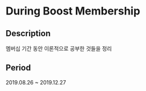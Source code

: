 # During Boost Membership

## Description

멤버십 기간 동안 이론적으로 공부한 것들을 정리

## Period

2019.08.26 ~ 2019.12.27
